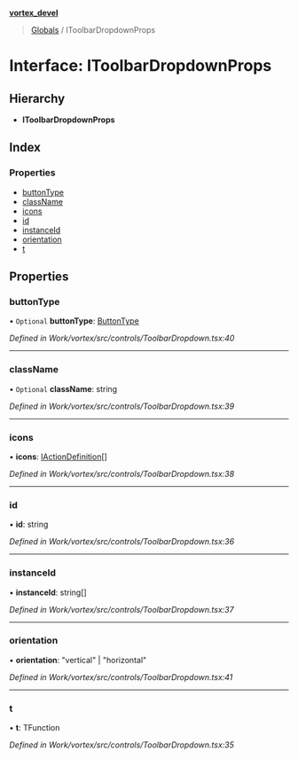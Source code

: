**[vortex_devel](../README.md)**

> [Globals](../globals.md) / IToolbarDropdownProps

# Interface: IToolbarDropdownProps

## Hierarchy

* **IToolbarDropdownProps**

## Index

### Properties

* [buttonType](itoolbardropdownprops.md#buttontype)
* [className](itoolbardropdownprops.md#classname)
* [icons](itoolbardropdownprops.md#icons)
* [id](itoolbardropdownprops.md#id)
* [instanceId](itoolbardropdownprops.md#instanceid)
* [orientation](itoolbardropdownprops.md#orientation)
* [t](itoolbardropdownprops.md#t)

## Properties

### buttonType

• `Optional` **buttonType**: [ButtonType](../globals.md#buttontype)

*Defined in Work/vortex/src/controls/ToolbarDropdown.tsx:40*

___

### className

• `Optional` **className**: string

*Defined in Work/vortex/src/controls/ToolbarDropdown.tsx:39*

___

### icons

•  **icons**: [IActionDefinition](iactiondefinition.md)[]

*Defined in Work/vortex/src/controls/ToolbarDropdown.tsx:38*

___

### id

•  **id**: string

*Defined in Work/vortex/src/controls/ToolbarDropdown.tsx:36*

___

### instanceId

•  **instanceId**: string[]

*Defined in Work/vortex/src/controls/ToolbarDropdown.tsx:37*

___

### orientation

•  **orientation**: \"vertical\" \| \"horizontal\"

*Defined in Work/vortex/src/controls/ToolbarDropdown.tsx:41*

___

### t

•  **t**: TFunction

*Defined in Work/vortex/src/controls/ToolbarDropdown.tsx:35*
